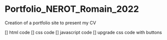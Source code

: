 # Portfolio_NEROT_Romain_2022
 Creation of a portfolio site to present my CV

[] html code
[] css code
[] javascript code
[] upgrade css code with buttons